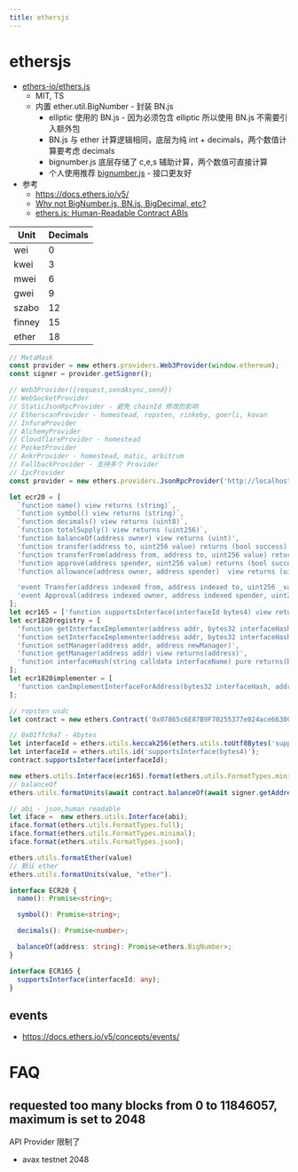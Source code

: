 ```yaml
---
title: ethersjs
---
```


# ethersjs

- [ethers-io/ethers.js](https://github.com/ethers-io/ethers.js)
  - MIT, TS
  - 内置 ether.util.BigNumber - 封装 BN.js
    - elliptic 使用的 BN.js - 因为必须包含 elliptic 所以使用 BN.js 不需要引入额外包
    - BN.js 与 ether 计算逻辑相同，底层为纯 int + decimals，两个数值计算要考虑 decimals
    - bignumber.js 底层存储了 c,e,s 辅助计算，两个数值可直接计算
    - 个人使用推荐 [bignumber.js](../../../web/script/lib/bignumberjs.md) - 接口更友好
- 参考
  - https://docs.ethers.io/v5/
  - [Why not BigNumber.js, BN.js, BigDecimal, etc?](https://docs.ethers.io/v5/api/utils/bignumber/#BigNumber--notes)
  - [ethers.js: Human-Readable Contract ABIs](https://blog.ricmoo.com/human-readable-contract-abis-in-ethers-js-141902f4d917)

| Unit   | Decimals |
| ------ | -------- |
| wei    | 0        |
| kwei   | 3        |
| mwei   | 6        |
| gwei   | 9        |
| szabo  | 12       |
| finney | 15       |
| ether  | 18       |

```ts
// MetaMask
const provider = new ethers.providers.Web3Provider(window.ethereum);
const signer = provider.getSigner();

// Web3Provider({request,sendAsync,send})
// WebSocketProvider
// StaticJsonRpcProvider - 避免 chainId 修改的影响
// EtherscanProvider - homestead, ropsten, rinkeby, goerli, kovan
// InfuraProvider
// AlchemyProvider
// CloudflareProvider - homestead
// PocketProvider
// AnkrProvider - homestead, matic, arbitrum
// FallbackProvider - 支持多个 Provider
// IpcProvider
const provider = new ethers.providers.JsonRpcProvider('http://localhost:8545', {chainId: '1337', name: 'dev'});
```

```ts
let ecr20 = [
  `function name() view returns (string)`,
  `function symbol() view returns (string)`,
  `function decimals() view returns (uint8)`,
  `function totalSupply() view returns (uint256)`,
  'function balanceOf(address owner) view returns (uint)',
  'function transfer(address to, uint256 value) returns (bool success)',
  'function transferFrom(address from, address to, uint256 value) returns (bool success)',
  'function approve(address spender, uint256 value) returns (bool success)',
  'function allowance(address owner, address spender)  view returns (uint256 remaining)',

  'event Transfer(address indexed from, address indexed to, uint256 _value)',
  'event Approval(address indexed owner, address indexed spender, uint256 _value)',
];
let ecr165 = ['function supportsInterface(interfaceId bytes4) view returns (bool)'];
let ecr1820registry = [
  'function getInterfaceImplementer(address addr, bytes32 interfaceHash) view returns (address)',
  'function setInterfaceImplementer(address addr, bytes32 interfaceHash, address implementer)',
  'function setManager(address addr, address newManager)',
  'function getManager(address addr) view returns(address)',
  'function interfaceHash(string calldata interfaceName) pure returns(bytes32)',
];
let ecr1820implementer = [
  'function canImplementInterfaceForAddress(bytes32 interfaceHash, address addr) view returns(bytes32)',
];

// ropsten usdc
let contract = new ethers.Contract('0x07865c6E87B9F70255377e024ace6630C1Eaa37F', [...ecr20, ...ecr165], signer);

// 0x01ffc9a7 - 4bytes
let interfaceId = ethers.utils.keccak256(ethers.utils.toUtf8Bytes('supportsInterface(bytes4)')).substring(0, 10);
let interfaceId = ethers.utils.id('supportsInterface(bytes4)');
contract.supportsInterface(interfaceId);

new ethers.utils.Interface(ecr165).format(ethers.utils.FormatTypes.minimal);
// balanceOf
ethers.utils.formatUnits(await contract.balanceOf(await signer.getAddress()), await contract.decimals());
```

```js
// abi - json,human readable
let iface =  new ethers.utils.Interface(abi);
iface.format(ethers.utils.FormatTypes.full);
iface.format(ethers.utils.FormatTypes.minimal);
iface.format(ethers.utils.FormatTypes.json);

ethers.utils.formatEther(value)
// 默认 ether
ethers.utils.formatUnits(value, "ether").
```

```ts
interface ECR20 {
  name(): Promise<string>;

  symbol(): Promise<string>;

  decimals(): Promise<number>;

  balanceOf(address: string): Promise<ethers.BigNumber>;
}

interface ECR165 {
  supportsInterface(interfaceId: any);
}
```

## events

- https://docs.ethers.io/v5/concepts/events/

# FAQ

## requested too many blocks from 0 to 11846057, maximum is set to 2048

API Provider 限制了

- avax testnet 2048
